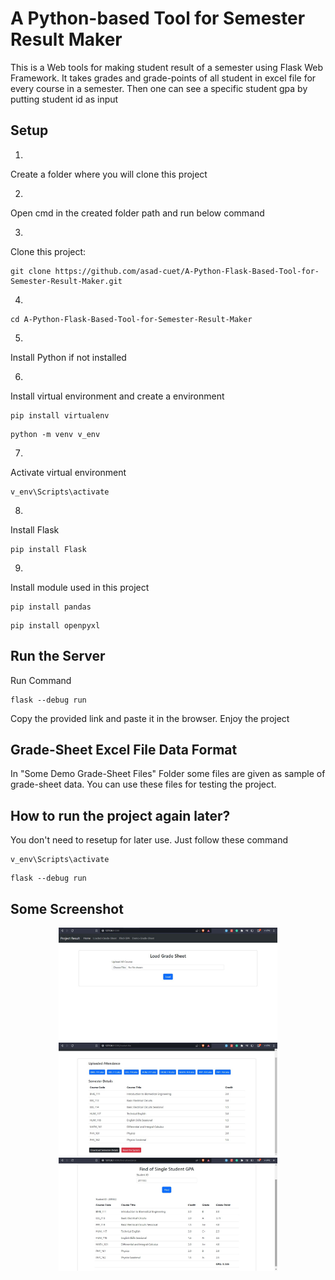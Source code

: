 # A Python-based Tool for Semester Result Maker

This is a Web tools for making student result of a semester using Flask Web Framework. 
It takes grades and grade-points of all student in excel file for every course in a semester. Then one can see a specific student gpa  by putting student id as input

## Setup

1.
Create a folder where you will clone this project

2.
Open cmd in the created folder path and run below command

3.
Clone this project:
```
git clone https://github.com/asad-cuet/A-Python-Flask-Based-Tool-for-Semester-Result-Maker.git
```

4.
```
cd A-Python-Flask-Based-Tool-for-Semester-Result-Maker
```

5.
Install Python if not installed

6.
Install virtual environment and create a environment
```
pip install virtualenv
```
```
python -m venv v_env
```
7.
Activate virtual environment
```
v_env\Scripts\activate
```

8.
Install Flask
```
pip install Flask
```

9.
Install module used in this project
```
pip install pandas
```
```
pip install openpyxl
```

## Run the Server
Run Command
```
flask --debug run
```
Copy the provided link and paste it in the browser. Enjoy the project

## Grade-Sheet Excel File Data Format
In "Some Demo Grade-Sheet Files" Folder some files are given as sample of grade-sheet data.
You can use these files for testing the project.


## How to run the project again later?
You don't need to resetup for later use. Just follow these command

```
v_env\Scripts\activate
```
```
flask --debug run
```

## Some Screenshot

<p align="center">
  <img src="https://github.com/asad-cuet/A-Python-Flask-Based-Tool-for-Semester-Result-Maker/blob/main/screenshot/demo_1.jpg" width="350" title="hover text">
  <img src="https://github.com/asad-cuet/A-Python-Flask-Based-Tool-for-Semester-Result-Maker/blob/main/screenshot/demo_2.jpg" width="350" title="hover text">
  <img src="https://github.com/asad-cuet/A-Python-Flask-Based-Tool-for-Semester-Result-Maker/blob/main/screenshot/demo_3.jpg" width="350" title="hover text">
</p>


